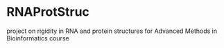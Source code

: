 # RNAProtStruc
project on rigidity in RNA and protein structures for Advanced Methods in Bioinformatics course
